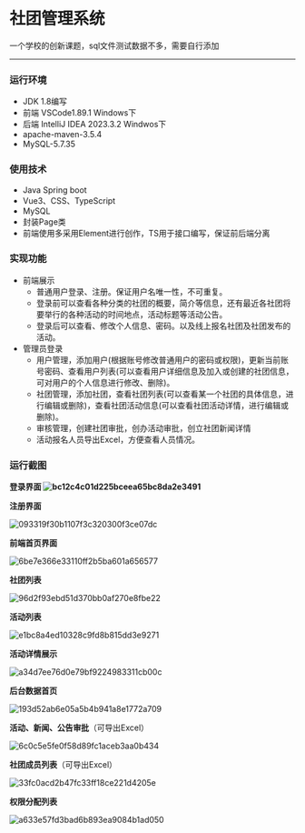 # 社团管理系统

一个学校的创新课题，sql文件测试数据不多，需要自行添加

---

### 运行环境

* JDK 1.8编写
* 前端 VSCode1.89.1 Windows下
* 后端 IntelliJ IDEA 2023.3.2 Windwos下
* apache-maven-3.5.4
* MySQL-5.7.35



### 使用技术

* Java Spring boot
* Vue3、CSS、TypeScript
* MySQL
* 封装Page类
* 前端使用多采用Element进行创作，TS用于接口编写，保证前后端分离



### 实现功能

- 前端展示
  - 普通用户登录、注册。保证用户名唯一性，不可重复。
  - 登录前可以查看各种分类的社团的概要，简介等信息，还有最近各社团将要举行的各种活动的时间地点，活动标题等活动公告。
  - 登录后可以查看、修改个人信息、密码。以及线上报名社团及社团发布的活动。
- 管理员登录
  - 用户管理，添加用户(根据账号修改普通用户的密码或权限)，更新当前账号密码、查看用户列表(可以查看用户详细信息及加入或创建的社团信息，可对用户的个人信息进行修改、删除)。
  - 社团管理，添加社团，查看社团列表(可以查看某一个社团的具体信息，进行编辑或删除)，查看社团活动信息(可以查看社团活动详情，进行编辑或删除)。
  - 审核管理，创建社团审批，创办活动审批，创立社团新闻详情
  - 活动报名人员导出Excel，方便查看人员情况。



###  运行截图

**登录界面 ![bc12c4c01d225bceea65bc8da2e3491](img/bc12c4c01d225bceea65bc8da2e3491.png)**





**注册界面**

![093319f30b1107f3c320300f3ce07dc](img/093319f30b1107f3c320300f3ce07dc.png)



**前端首页界面**

![6be7e366e33110ff2b5ba601a656577](img/6be7e366e33110ff2b5ba601a656577.png)



**社团列表**

![96d2f93ebd51d370bb0af270e8fbe22](img/96d2f93ebd51d370bb0af270e8fbe22.png)



**活动列表**

![e1bc8a4ed10328c9fd8b815dd3e9271](img/e1bc8a4ed10328c9fd8b815dd3e9271.png)



**活动详情展示**

![a34d7ee76d0e79bf9224983311cb00c](img/a34d7ee76d0e79bf9224983311cb00c.png)



**后台数据首页**

![193d52ab6e05a5b4b941a8e1772a709](img/193d52ab6e05a5b4b941a8e1772a709.png)



**活动、新闻、公告审批**（可导出Excel）

![6c0c5e5fe0f58d89fc1aceb3aa0b434](img/6c0c5e5fe0f58d89fc1aceb3aa0b434.png)



**社团成员列表**（可导出Excel）

![33fc0acd2b47fc33ff18ce221d4205e](img/33fc0acd2b47fc33ff18ce221d4205e.png)



**权限分配列表**

![a633e57fd3bad6b893ea9084b1ad050](img/a633e57fd3bad6b893ea9084b1ad050.png)
